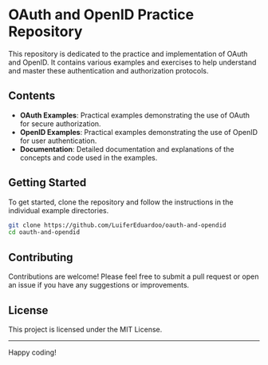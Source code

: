 # OAuth and OpenID Practice Repository

This repository is dedicated to the practice and implementation of OAuth and OpenID. It contains various examples and exercises to help understand and master these authentication and authorization protocols.

## Contents

- **OAuth Examples**: Practical examples demonstrating the use of OAuth for secure authorization.
- **OpenID Examples**: Practical examples demonstrating the use of OpenID for user authentication.
- **Documentation**: Detailed documentation and explanations of the concepts and code used in the examples.

## Getting Started

To get started, clone the repository and follow the instructions in the individual example directories.

```bash
git clone https://github.com/LuiferEduardoo/oauth-and-opendid
cd oauth-and-opendid
```

## Contributing

Contributions are welcome! Please feel free to submit a pull request or open an issue if you have any suggestions or improvements.

## License

This project is licensed under the MIT License.

---

Happy coding!